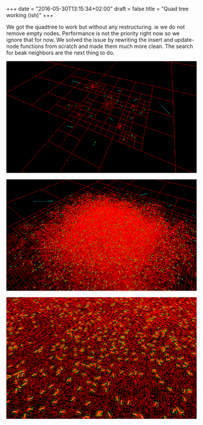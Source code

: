 +++
date = "2016-05-30T13:15:34+02:00"
draft = false
title = "Quad tree working (ish)"
+++

We got the quadtree to work but without any restructuring. ie we do not remove empty nodes. Performance is not the priority right now so we ignore that for now. We solved the issue by rewriting the insert and update-node functions from scratch and made them much more clean. The search for beak neighbors are the next thing to do.

![Drawing debug, showing node/entity relation](/img/quadtree-working-5.PNG)

![1936 boids](/img/quadtree-working-3.PNG)

![Closeup](/img/quadtree-working-4.PNG)
